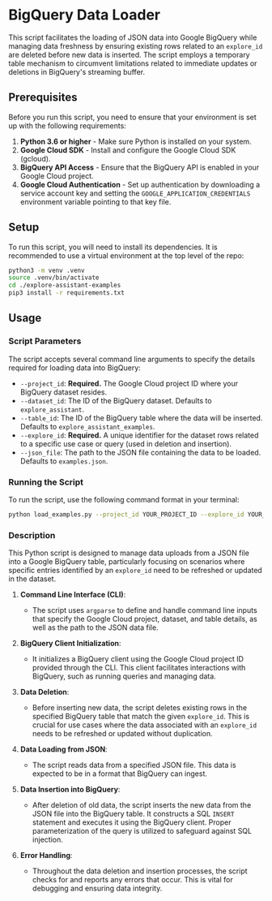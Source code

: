 # BigQuery Data Loader

This script facilitates the loading of JSON data into Google BigQuery while managing data freshness by ensuring existing rows related to an `explore_id` are deleted before new data is inserted. The script employs a temporary table mechanism to circumvent limitations related to immediate updates or deletions in BigQuery's streaming buffer.

## Prerequisites

Before you run this script, you need to ensure that your environment is set up with the following requirements:

1. **Python 3.6 or higher** - Make sure Python is installed on your system.
2. **Google Cloud SDK** - Install and configure the Google Cloud SDK (gcloud).
3. **BigQuery API Access** - Ensure that the BigQuery API is enabled in your Google Cloud project.
4. **Google Cloud Authentication** - Set up authentication by downloading a service account key and setting the `GOOGLE_APPLICATION_CREDENTIALS` environment variable pointing to that key file.

## Setup

To run this script, you will need to install its dependencies. It is recommended to use a virtual environment at the top level of the repo:

```bash
python3 -m venv .venv
source .venv/bin/activate
cd ./explore-assistant-examples
pip3 install -r requirements.txt
```
## Usage

### Script Parameters

The script accepts several command line arguments to specify the details required for loading data into BigQuery:

- `--project_id`: **Required.** The Google Cloud project ID where your BigQuery dataset resides.
- `--dataset_id`: The ID of the BigQuery dataset. Defaults to `explore_assistant`.
- `--table_id`: The ID of the BigQuery table where the data will be inserted. Defaults to `explore_assistant_examples`.
- `--explore_id`: **Required.** A unique identifier for the dataset rows related to a specific use case or query (used in deletion and insertion).
- `--json_file`: The path to the JSON file containing the data to be loaded. Defaults to `examples.json`.

### Running the Script

To run the script, use the following command format in your terminal:

```bash
python load_examples.py --project_id YOUR_PROJECT_ID --explore_id YOUR_EXPLORE_ID
```
### Description

This Python script is designed to manage data uploads from a JSON file into a Google BigQuery table, particularly focusing on scenarios where specific entries identified by an `explore_id` need to be refreshed or updated in the dataset.

1. **Command Line Interface (CLI)**:
   - The script uses `argparse` to define and handle command line inputs that specify the Google Cloud project, dataset, and table details, as well as the path to the JSON data file.

2. **BigQuery Client Initialization**:
   - It initializes a BigQuery client using the Google Cloud project ID provided through the CLI. This client facilitates interactions with BigQuery, such as running queries and managing data.

3. **Data Deletion**:
   - Before inserting new data, the script deletes existing rows in the specified BigQuery table that match the given `explore_id`. This is crucial for use cases where the data associated with an `explore_id` needs to be refreshed or updated without duplication.

4. **Data Loading from JSON**:
   - The script reads data from a specified JSON file. This data is expected to be in a format that BigQuery can ingest.

5. **Data Insertion into BigQuery**:
   - After deletion of old data, the script inserts the new data from the JSON file into the BigQuery table. It constructs a SQL `INSERT` statement and executes it using the BigQuery client. Proper parameterization of the query is utilized to safeguard against SQL injection.

6. **Error Handling**:
   - Throughout the data deletion and insertion processes, the script checks for and reports any errors that occur. This is vital for debugging and ensuring data integrity.
